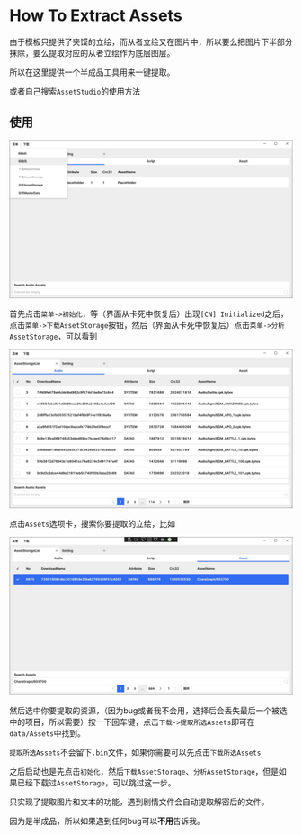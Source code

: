 # How To Extract Assets

由于模板只提供了夹馍的立绘，而从者立绘又在图片中，所以要么把图片下半部分抹除，要么提取对应的从者立绘作为底层图层。

所以在这里提供一个半成品工具用来一键提取。

或者自己搜索`AssetStudio`的使用方法

## 使用

![1.jpg](https://github.com/hexstr/FGOAssetsModifyTool/blob/module/docs/imgs/1.jpg?raw=true)

首先点击`菜单->初始化`，等（界面从卡死中恢复后）出现`[CN] Initialized`之后，点击`菜单->下载AssetStorage`按钮，然后（界面从卡死中恢复后）点击`菜单->分析AssetStorage`，可以看到

![2.jpg](https://github.com/hexstr/FGOAssetsModifyTool/blob/module/docs/imgs/2.jpg?raw=true)

点击`Assets`选项卡，搜索你要提取的立绘，比如

![3.jpg](https://github.com/hexstr/FGOAssetsModifyTool/blob/module/docs/imgs/3.jpg?raw=true)

然后选中你要提取的资源，（因为bug或者我不会用，选择后会丢失最后一个被选中的项目，所以需要）按一下回车键，点击`下载->提取所选Assets`即可在`data/Assets`中找到。

`提取所选Assets`不会留下`.bin`文件，如果你需要可以先点击`下载所选Assets`

之后启动也是先点击`初始化`，然后`下载AssetStorage`、`分析AssetStorage`，但是如果已经下载过`AssetStorage`，可以跳过这一步。

只实现了提取图片和文本的功能，遇到剧情文件会自动提取解密后的文件。

因为是半成品，所以如果遇到任何bug可以**不用**告诉我。